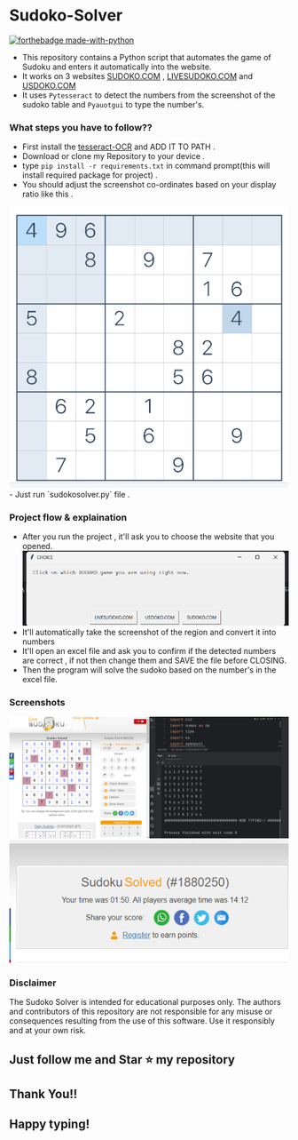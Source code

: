 # Sudoko-Solver
[![forthebadge made-with-python](http://ForTheBadge.com/images/badges/made-with-python.svg)](https://www.python.org/)                 

- This repository contains a Python script that automates the game of Sudoku and enters it automatically into the website.
- It works on 3 websites  [SUDOKO.COM](https://sudoku.com/) , [LIVESUDOKO.COM](https://www.livesudoku.com/) and [USDOKO.COM](https://www.usdoku.com/)
- It uses `Pytesseract` to detect the numbers from the screenshot of the sudoko table and `Pyauotgui` to type the number's.

### What steps you have to follow??

- First install the [tesseract-OCR](https://tesseract-ocr.github.io/tessdoc/Downloads.html) and ADD IT TO PATH .
-  Download or clone my Repository to your device .
- type `pip install -r requirements.txt` in command prompt(this will install required package for project) .
- You should adjust the screenshot co-ordinates based on your display ratio like this . 
 <img src= "https://github.com/MusadiqPasha/Sudoko-Solver/blob/main/ScreenShots/region.png">
- Just run `sudokosolver.py` file .

### Project flow & explaination

- After you run the project , it'll ask you to choose the website that you opened.
    <img src='https://github.com/MusadiqPasha/Sudoko-Solver/blob/main/ScreenShots/gui.png'>
- It'll automatically take the screenshot of the region and convert it into numbers
- It'll open an excel file and ask you to confirm if the detected numbers are correct , if not then change them and SAVE the file before CLOSING.
- Then the program will solve the sudoko based on the number's in the excel file.



### Screenshots

<img src="https://github.com/MusadiqPasha/Sudoko-Solver/blob/main/ScreenShots/splitscreen.png">

<img src="https://github.com/MusadiqPasha/Sudoko-Solver/blob/main/ScreenShots/aftermath.png">


### Disclaimer
The Sudoko Solver is intended for educational purposes only. The authors and contributors of this repository are not responsible for any misuse or consequences resulting from the use of this software. Use it responsibly and at your own risk.


## Just follow me and Star ⭐ my repository 
## Thank You!!
## Happy typing!
